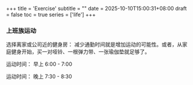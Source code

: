 +++
title = 'Exercise'
subtitle = ""
date = 2025-10-10T15:00:31+08:00
draft = false
toc = true
series = ['life']
+++


### 上班族运动

选择离家或公司近的健身房： 减少通勤时间就是增加运动的可能性。或者，从家庭健身开始，买一对哑铃、一根弹力带、一张瑜伽垫就足够了。

运动时间： 早上 6:00 - 7:00

运动时间： 晚上 7:30 - 8:30